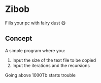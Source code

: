 # Zibob
Fills your pc with fairy dust 😋

## Concept

A simple program where you:

1. Input the size of the text file to be copied
2. Input the iterations and the recursions

Going above 1000Tb starts trouble
